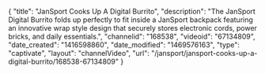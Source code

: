 {
    "title": "JanSport Cooks Up A Digital Burrito",
    "description": "The JanSport Digital Burrito folds up perfectly to fit inside a JanSport backpack featuring an innovative wrap style design that securely stores electronic cords, power bricks, and daily essentials.",
    "channelid": "168538",
    "videoid": "67134809",
    "date_created": "1416598860",
    "date_modified": "1469576163",
    "type": "captivate",
    "layout": "channelVideo",
    "url": "\/jansport\/jansport-cooks-up-a-digital-burrito\/168538-67134809"
}